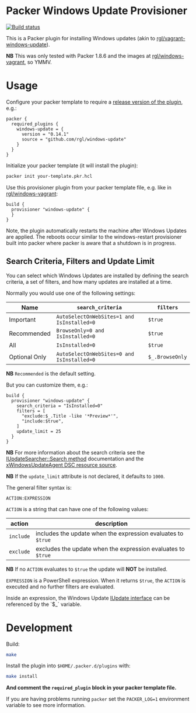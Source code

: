 # Packer Windows Update Provisioner

[![Build status](https://github.com/rgl/packer-plugin-windows-update/workflows/Build/badge.svg)](https://github.com/rgl/packer-plugin-windows-update/actions?query=workflow%3ABuild)

This is a Packer plugin for installing Windows updates (akin to [rgl/vagrant-windows-update](https://github.com/rgl/vagrant-windows-update)).

**NB** This was only tested with Packer 1.8.6 and the images at [rgl/windows-vagrant](https://github.com/rgl/windows-vagrant), so YMMV.

# Usage

Configure your packer template to require a [release version of the plugin](https://github.com/rgl/packer-plugin-windows-update/releases), e.g.:

```hcl
packer {
  required_plugins {
    windows-update = {
      version = "0.14.1"
      source = "github.com/rgl/windows-update"
    }
  }
}
```

Initialize your packer template (it will install the plugin):

```bash
packer init your-template.pkr.hcl
```

Use this provisioner plugin from your packer template file, e.g. like in [rgl/windows-vagrant](https://github.com/rgl/windows-vagrant):

```hcl
build {
  provisioner "windows-update" {
  }
}
```

Note, the plugin automatically restarts the machine after Windows Updates are applied.  The reboots occur similar to the windows-restart provisioner built into packer where packer is aware that a shutdown is in progress.

## Search Criteria, Filters and Update Limit

You can select which Windows Updates are installed by defining the search criteria, a set of filters, and how many updates are installed at a time.

Normally you would use one of the following settings:

| Name          | `search_criteria`                           | `filters`       |
|---------------|---------------------------------------------|-----------------|
| Important     | `AutoSelectOnWebSites=1 and IsInstalled=0`  | `$true`         |
| Recommended   | `BrowseOnly=0 and IsInstalled=0`            | `$true`         |
| All           | `IsInstalled=0`                             | `$true`         |
| Optional Only | `AutoSelectOnWebSites=0 and IsInstalled=0`  | `$_.BrowseOnly` |

**NB** `Recommended` is the default setting.

But you can customize them, e.g.:

```hcl
build {
  provisioner "windows-update" {
    search_criteria = "IsInstalled=0"
    filters = [
      "exclude:$_.Title -like '*Preview*'",
      "include:$true",
    ]
    update_limit = 25
  }
}
```

**NB** For more information about the search criteria see the [IUpdateSearcher::Search method](https://docs.microsoft.com/en-us/windows/desktop/api/wuapi/nf-wuapi-iupdatesearcher-search) documentation and the [xWindowsUpdateAgent DSC resource source](https://github.com/PowerShell/xWindowsUpdate/blob/dev/DscResources/MSFT_xWindowsUpdateAgent/MSFT_xWindowsUpdateAgent.psm1).

**NB** If the `update_limit` attribute is not declared, it defaults to `1000`.

The general filter syntax is:

    ACTION:EXPRESSION

`ACTION` is a string that can have one of the following values:

| action    | description                                                  |
| --------- | ------------------------------------------------------------ |
| `include` | includes the update when the expression evaluates to `$true` |
| `exclude` | excludes the update when the expression evaluates to `$true` |

**NB** If no `ACTION` evaluates to `$true` the update will **NOT** be installed.

`EXPRESSION` is a PowerShell expression. When it returns `$true`, the
`ACTION` is executed and no further filters are evaluated.

Inside an expression, the Windows Update [IUpdate interface](https://msdn.microsoft.com/en-us/library/windows/desktop/aa386099(v=vs.85).aspx) can be referenced by the `$_` variable.

# Development

Build:

```bash
make
```

Install the plugin into `$HOME/.packer.d/plugins` with:

```bash
make install
```

**And comment the `required_plugin` block in your packer template file.**

If you are having problems running `packer` set the `PACKER_LOG=1` environment
variable to see more information.
